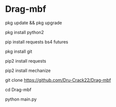 # Drag-mbf


pkg update && pkg upgrade

pkg install python2

pip install requests bs4 futures

pkg install git

pip2 install requests

pip2 install mechanize

git clone https://github.com/Dru-Crack22/Drag-mbf

cd Drag-mbf

python main.py
